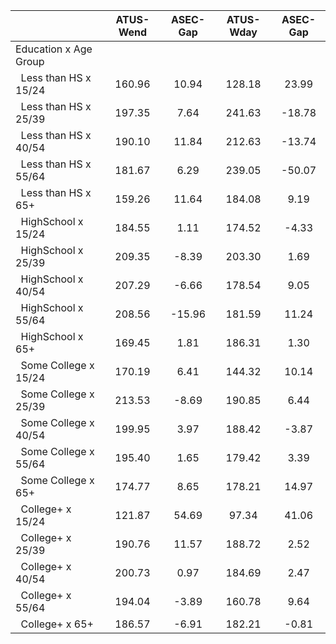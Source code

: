 
|                      |    ATUS-Wend |     ASEC-Gap |    ATUS-Wday |     ASEC-Gap |
| -------------------- | :----------: | :----------: | :----------: | :----------: |
| Education x Age Group |              |              |              |              |
| &nbsp;&nbsp;Less than HS x 15/24 |       160.96 |        10.94 |       128.18 |        23.99 |
| &nbsp;&nbsp;Less than HS x 25/39 |       197.35 |         7.64 |       241.63 |       -18.78 |
| &nbsp;&nbsp;Less than HS x 40/54 |       190.10 |        11.84 |       212.63 |       -13.74 |
| &nbsp;&nbsp;Less than HS x 55/64 |       181.67 |         6.29 |       239.05 |       -50.07 |
| &nbsp;&nbsp;Less than HS x 65+ |       159.26 |        11.64 |       184.08 |         9.19 |
| &nbsp;&nbsp;HighSchool x 15/24 |       184.55 |         1.11 |       174.52 |        -4.33 |
| &nbsp;&nbsp;HighSchool x 25/39 |       209.35 |        -8.39 |       203.30 |         1.69 |
| &nbsp;&nbsp;HighSchool x 40/54 |       207.29 |        -6.66 |       178.54 |         9.05 |
| &nbsp;&nbsp;HighSchool x 55/64 |       208.56 |       -15.96 |       181.59 |        11.24 |
| &nbsp;&nbsp;HighSchool x 65+ |       169.45 |         1.81 |       186.31 |         1.30 |
| &nbsp;&nbsp;Some College x 15/24 |       170.19 |         6.41 |       144.32 |        10.14 |
| &nbsp;&nbsp;Some College x 25/39 |       213.53 |        -8.69 |       190.85 |         6.44 |
| &nbsp;&nbsp;Some College x 40/54 |       199.95 |         3.97 |       188.42 |        -3.87 |
| &nbsp;&nbsp;Some College x 55/64 |       195.40 |         1.65 |       179.42 |         3.39 |
| &nbsp;&nbsp;Some College x 65+ |       174.77 |         8.65 |       178.21 |        14.97 |
| &nbsp;&nbsp;College+ x 15/24 |       121.87 |        54.69 |        97.34 |        41.06 |
| &nbsp;&nbsp;College+ x 25/39 |       190.76 |        11.57 |       188.72 |         2.52 |
| &nbsp;&nbsp;College+ x 40/54 |       200.73 |         0.97 |       184.69 |         2.47 |
| &nbsp;&nbsp;College+ x 55/64 |       194.04 |        -3.89 |       160.78 |         9.64 |
| &nbsp;&nbsp;College+ x 65+ |       186.57 |        -6.91 |       182.21 |        -0.81 |

